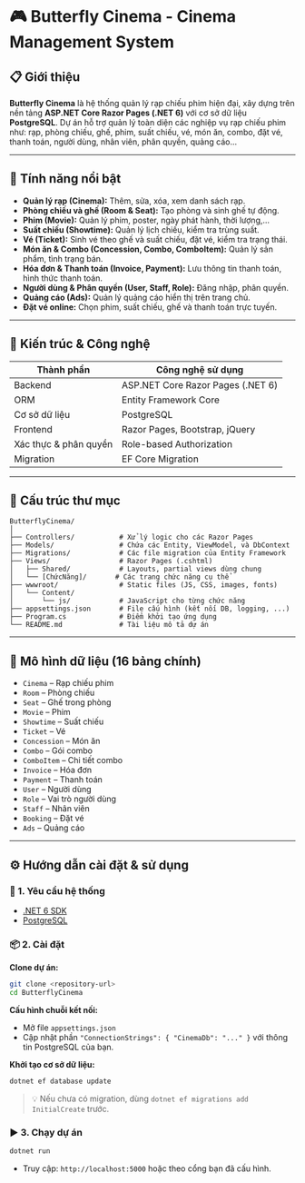 ﻿# 🎮 Butterfly Cinema - Cinema Management System

## 📋 Giới thiệu

**Butterfly Cinema** là hệ thống quản lý rạp chiếu phim hiện đại, xây dựng trên nền tảng **ASP.NET Core Razor Pages (.NET 6)** với cơ sở dữ liệu **PostgreSQL**.
Dự án hỗ trợ quản lý toàn diện các nghiệp vụ rạp chiếu phim như: rạp, phòng chiếu, ghế, phim, suất chiếu, vé, món ăn, combo, đặt vé, thanh toán, người dùng, nhân viên, phân quyền, quảng cáo...

---

## 🚀 Tính năng nổi bật

* **Quản lý rạp (Cinema):** Thêm, sửa, xóa, xem danh sách rạp.
* **Phòng chiếu và ghế (Room & Seat):** Tạo phòng và sinh ghế tự động.
* **Phim (Movie):** Quản lý phim, poster, ngày phát hành, thời lượng,...
* **Suất chiếu (Showtime):** Quản lý lịch chiếu, kiểm tra trùng suất.
* **Vé (Ticket):** Sinh vé theo ghế và suất chiếu, đặt vé, kiểm tra trạng thái.
* **Món ăn & Combo (Concession, Combo, ComboItem):** Quản lý sản phẩm, tình trạng bán.
* **Hóa đơn & Thanh toán (Invoice, Payment):** Lưu thông tin thanh toán, hình thức thanh toán.
* **Người dùng & Phân quyền (User, Staff, Role):** Đăng nhập, phân quyền.
* **Quảng cáo (Ads):** Quản lý quảng cáo hiển thị trên trang chủ.
* **Đặt vé online:** Chọn phim, suất chiếu, ghế và thanh toán trực tuyến.

---

## 🏧 Kiến trúc & Công nghệ

| Thành phần            | Công nghệ sử dụng                 |
| --------------------- | --------------------------------- |
| Backend               | ASP.NET Core Razor Pages (.NET 6) |
| ORM                   | Entity Framework Core             |
| Cơ sở dữ liệu         | PostgreSQL                        |
| Frontend              | Razor Pages, Bootstrap, jQuery    |
| Xác thực & phân quyền | Role-based Authorization          |
| Migration             | EF Core Migration                 |

---

## 📁 Cấu trúc thư mục

```
ButterflyCinema/
│
├── Controllers/           # Xử lý logic cho các Razor Pages
├── Models/                # Chứa các Entity, ViewModel, và DbContext
├── Migrations/            # Các file migration của Entity Framework
├── Views/                 # Razor Pages (.cshtml)
│   ├── Shared/            # Layouts, partial views dùng chung
│   └── [ChứcNăng]/       # Các trang chức năng cụ thể
├── wwwroot/               # Static files (JS, CSS, images, fonts)
│   └── Content/
│       └── js/            # JavaScript cho từng chức năng
├── appsettings.json       # File cấu hình (kết nối DB, logging, ...)
├── Program.cs             # Điểm khởi tạo ứng dụng
└── README.md              # Tài liệu mô tả dự án
```

---

## 🧰 Mô hình dữ liệu (16 bảng chính)

* `Cinema` – Rạp chiếu phim
* `Room` – Phòng chiếu
* `Seat` – Ghế trong phòng
* `Movie` – Phim
* `Showtime` – Suất chiếu
* `Ticket` – Vé
* `Concession` – Món ăn
* `Combo` – Gói combo
* `ComboItem` – Chi tiết combo
* `Invoice` – Hóa đơn
* `Payment` – Thanh toán
* `User` – Người dùng
* `Role` – Vai trò người dùng
* `Staff` – Nhân viên
* `Booking` – Đặt vé
* `Ads` – Quảng cáo

---

## ⚙️ Hướng dẫn cài đặt & sử dụng

### 🔧 1. Yêu cầu hệ thống

* [.NET 6 SDK](https://dotnet.microsoft.com/download/dotnet/6.0)
* [PostgreSQL](https://www.postgresql.org/download/)

### 📦 2. Cài đặt

**Clone dự án:**

```bash
git clone <repository-url>
cd ButterflyCinema
```

**Cấu hình chuỗi kết nối:**

* Mở file `appsettings.json`
* Cập nhật phần `"ConnectionStrings": { "CinemaDb": "..." }` với thông tin PostgreSQL của bạn.

**Khởi tạo cơ sở dữ liệu:**

```bash
dotnet ef database update
```

> 💡 Nếu chưa có migration, dùng `dotnet ef migrations add InitialCreate` trước.

### ▶️ 3. Chạy dự án

```bash
dotnet run
```

* Truy cập: `http://localhost:5000` hoặc theo cổng bạn đã cấu hình.

